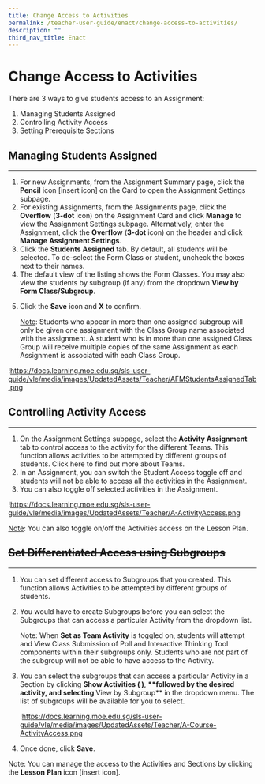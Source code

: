 ```yaml
---
title: Change Access to Activities
permalink: /teacher-user-guide/enact/change-access-to-activities/
description: ""
third_nav_title: Enact
---
```

<h1 id="change-access-to-activities">Change Access to Activities</h1>
<p>There are 3 ways to give students access to an Assignment:</p>
<ol>
<li>Managing Students Assigned</li>
<li>Controlling Activity Access</li>
<li>Setting Prerequisite Sections</li>
</ol>
<h2 id="managing-students-assigned">Managing Students Assigned</h2>
<hr>
<ol>
<li>For new Assignments, from the Assignment Summary page, click the <strong>Pencil</strong> icon [insert icon] on the Card to open the Assignment Settings subpage. </li>
<li>For existing Assignments, from the Assignments page, click the <strong>Overflow</strong> (<strong>3-dot</strong> icon) on the Assignment Card and click <strong>Manage</strong> to view the Assignment Settings subpage. Alternatively, enter the Assignment, click the <strong>Overflow</strong> (<strong>3-dot</strong> icon) on the header and click <strong>Manage</strong> <strong>Assignment Settings</strong>.</li>
<li>Click the <strong>Students Assigned</strong> tab. By default, all students will be selected. To de-select the Form Class or student, uncheck the boxes next to their names.</li>
<li>The default view of the listing shows the Form Classes. You may also view the students by subgroup (if any) from the dropdown <strong>View by Form Class/Subgroup</strong>.</li>
<li><p>Click the <strong>Save</strong> icon and <strong>X</strong> to confirm. </p>
	<p><u>Note</u>: Students who appear in more than one assigned subgroup will only be given one assignment with the Class Group name associated with the assignment. A student who is in more than one assigned Class Group will receive multiple copies of the same Assignment as each Assignment is associated with each Class Group.</p>
</li>
</ol>
<p>!<a href="https://docs.learning.moe.edu.sg/sls-user-guide/vle/media/images/UpdatedAssets/Teacher/AFMStudentsAssignedTab.png">https://docs.learning.moe.edu.sg/sls-user-guide/vle/media/images/UpdatedAssets/Teacher/AFMStudentsAssignedTab.png</a></p>
<h2 id="controlling-activity-access">Controlling Activity Access</h2>
<hr>
<ol>
<li>On the Assignment Settings subpage, select the <strong>Activity Assignment</strong> tab to control access to the activity for the different Teams. This function allows activities to be attempted by different groups of students. Click here to find out more about Teams.</li>
<li>In an Assignment, you can switch the Student Access toggle off and students will not be able to access all the activities in the Assignment.</li>
<li>You can also toggle off selected activities in the Assignment.</li>
</ol>
<p>!<a href="https://docs.learning.moe.edu.sg/sls-user-guide/vle/media/images/UpdatedAssets/Teacher/A-ActivityAccess.png">https://docs.learning.moe.edu.sg/sls-user-guide/vle/media/images/UpdatedAssets/Teacher/A-ActivityAccess.png</a></p>
<p><u>Note</u>: You can also toggle on/off the Activities access on the Lesson Plan.</p>
<h2 id="-set-differentiated-access-using-subgroups-"><strong><del>Set Differentiated Access using Subgroups</del></strong></h2>
<hr>
<ol>
<li>You can set different access to Subgroups that you created. This function allows Activities to be attempted by different groups of students.</li>
<li><p>You would have to create Subgroups before you can select the Subgroups that can access a particular Activity from the dropdown list.</p>
<p> Note: When <strong>Set as Team Activity</strong> is toggled on, students will attempt and View Class Submission of Poll and Interactive Thinking Tool components within their subgroups only. Students who are not part of the subgroup will not be able to have access to the Activity.</p>
</li>
<li><p>You can select the subgroups that can access a particular Activity in a Section by clicking <strong>Show Activities ( )</strong>, <strong>**followed by the desired activity, and selecting </strong>View by Subgroup** in the dropdown menu. The list of subgroups will be available for you to select.</p>
<p> !<a href="https://docs.learning.moe.edu.sg/sls-user-guide/vle/media/images/UpdatedAssets/Teacher/A-Course-ActivityAccess.png">https://docs.learning.moe.edu.sg/sls-user-guide/vle/media/images/UpdatedAssets/Teacher/A-Course-ActivityAccess.png</a></p>
</li>
<li><p>Once done, click <strong>Save</strong>.</p>
</li>
</ol>
<p>Note: You can manage the access to the Activities and Sections by clicking the <strong>Lesson</strong> <strong>Plan</strong> icon [insert icon].</p>